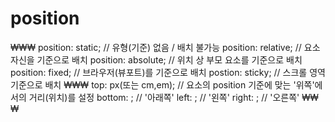 <h1>position</h1>
₩₩₩
position: static; // 유형(기준) 없음 / 배치 불가능
position: relative; // 요소 자신을 기준으로 배치
position: absolute; // 위치 상 부모 요소를 기준으로 배치
position: fixed; // 브라우저(뷰포트)를 기준으로 배치
postion: sticky; // 스크롤 영역 기준으로 배치
₩₩₩
top: px(또는 cm,em); // 요소의 position 기준에 맞는 '위쪽'에서의 거리(위치)를 설정
bottom: ;           //                        '아래쪽'
left: ;             //                         '왼쪽'
right: ;            //                        '오른쪽'
₩₩₩
